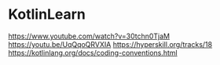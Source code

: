 ﻿# KotlinLearn
https://www.youtube.com/watch?v=30tchn0TjaM
https://youtu.be/UqQqoQRVXIA
https://hyperskill.org/tracks/18
https://kotlinlang.org/docs/coding-conventions.html
